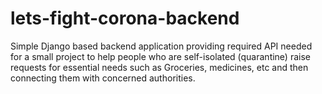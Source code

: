 # lets-fight-corona-backend
Simple Django based backend application providing required API needed for a small project to help people who are self-isolated (quarantine) raise requests for essential needs such as Groceries, medicines, etc and then connecting them with concerned authorities.  
